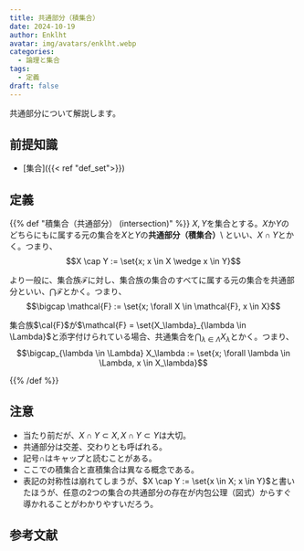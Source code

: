 ```yaml
---
title: 共通部分（積集合）
date: 2024-10-19
author: Enklht
avatar: img/avatars/enklht.webp
categories:
  - 論理と集合
tags:
  - 定義
draft: false
---
```


共通部分について解説します。

<!--more-->

## 前提知識

- [集合]({{< ref "def_set">}})

## 定義

{{% def "積集合（共通部分） (intersection)" %}}
$X, Y$を集合とする。$X$か$Y$のどちらにもに属する元の集合を$X$と$Y$の**共通部分（積集合）**\ といい、$X \cap Y$とかく。つまり、
$$X \cap Y := \set{x; x \in X \wedge x \in Y}$$

より一般に、集合族$\mathcal{F}$に対し、集合族の集合のすべてに属する元の集合を共通部分といい、$\bigcap \mathcal{F}$とかく。つまり、
$$\bigcap \mathcal{F} := \set{x; \forall X \in \mathcal{F}, x \in X}$$

集合族$\cal{F}$が$\mathcal{F} = \set{X_\lambda}_{\lambda \in \Lambda}$と添字付けられている場合、共通集合を$\bigcap_{\lambda \in \Lambda} X_\lambda$とかく。つまり、
$$\bigcap_{\lambda \in \Lambda} X_\lambda := \set{x; \forall \lambda \in \Lambda, x \in X_\lambda}$$

{{% /def %}}

## 注意

- 当たり前だが、$X \cap Y \subset X, X \cap Y \subset Y$は大切。
- 共通部分は交差、交わりとも呼ばれる。
- 記号$\cap$はキャップと読むことがある。
- ここでの積集合と直積集合は異なる概念である。
- 表記の対称性は崩れてしまうが、$X \cap Y := \set{x \in X; x \in Y}$と書いたほうが、任意の2つの集合の共通部分の存在が内包公理（図式）からすぐ導かれることがわかりやすいだろう。

## 参考文献
